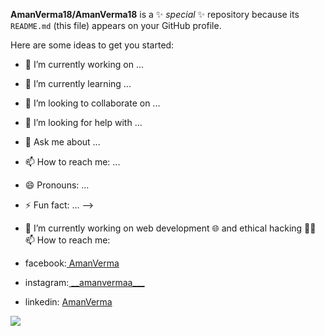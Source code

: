 <!-- ### Hey, its Aman 😄 <img src="https://github.com/AmanVerma18/AmanVerma18/blob/master/animation-png-animation-png-hd-png-image-1008.PNG" align="left" width=35% height=350px>

<!-- -->
**AmanVerma18/AmanVerma18** is a ✨ _special_ ✨ repository because its `README.md` (this file) appears on your GitHub profile.

Here are some ideas to get you started:

- 🔭 I’m currently working on ...
- 🌱 I’m currently learning ...
- 👯 I’m looking to collaborate on ...
- 🤔 I’m looking for help with ...
- 💬 Ask me about ...
- 📫 How to reach me: ...
- 😄 Pronouns: ...
- ⚡ Fun fact: ...
-->

- 🌱 I’m currently working on web development 🌐 and ethical hacking 👨‍💻<br>
📫 How to reach me:
- facebook:<a href="https://www.facebook.com/profile.php?id=100007365434034"> AmanVerma</a>
- instagram:<a href="https://www.instagram.com/__amanvermaa___"> \_\_amanvermaa___</a>
- linkedin: <a href="https://www.linkedin.com/in/amnvrma"> AmanVerma</a>

<a href="#"><img src="https://github-readme-stats.vercel.app/api?username=amnvrma&hide=contribs&count_private=true&theme=tokyonight"></a>

